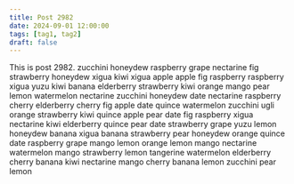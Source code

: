 ```yaml
---
title: Post 2982
date: 2024-09-01 12:00:00
tags: [tag1, tag2]
draft: false
---
```

This is post 2982.
zucchini
honeydew
raspberry
grape
nectarine
fig
strawberry
honeydew
xigua
kiwi
xigua
apple
apple
fig
raspberry
raspberry
xigua
yuzu
kiwi
banana
elderberry
strawberry
kiwi
orange
mango
pear
lemon
watermelon
nectarine
zucchini
honeydew
date
nectarine
raspberry
cherry
elderberry
cherry
fig
apple
date
quince
watermelon
zucchini
ugli
orange
strawberry
kiwi
quince
apple
pear
date
fig
raspberry
xigua
nectarine
kiwi
elderberry
quince
pear
date
strawberry
grape
yuzu
lemon
honeydew
banana
xigua
banana
strawberry
pear
honeydew
orange
quince
date
raspberry
grape
mango
lemon
orange
lemon
mango
nectarine
watermelon
mango
strawberry
lemon
tangerine
watermelon
elderberry
cherry
banana
kiwi
nectarine
mango
cherry
banana
lemon
zucchini
pear
lemon

